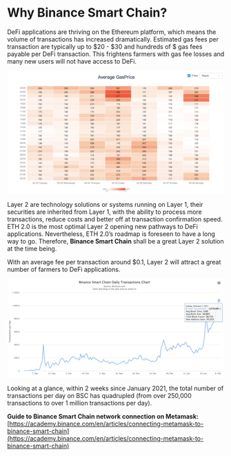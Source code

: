 # Why Binance Smart Chain?

DeFi applications are thriving on the Ethereum platform, which means the volume of transactions has increased dramatically. Estimated gas fees per transaction are typically up to $20 - $30 and hundreds of $ gas fees payable per DeFi transaction. This frightens farmers with gas fee losses and many new users will not have access to DeFi.

![](../.gitbook/assets/image%20%281%29%20%281%29.png)

Layer 2 are technology solutions or systems running on Layer 1, their securities are inherited from Layer 1, with the ability to process more transactions, reduce costs and better off at transaction confirmation speed. ETH 2.0 is the most optimal Layer 2 opening new pathways to DeFi applications. Nevertheless, ETH 2.0’s roadmap is foreseen to have a long way to go. Therefore, **Binance Smart Chain** shall be a great Layer 2 solution at the time being.

With an average fee per transaction around $0.1, Layer 2 will attract a great number of farmers to DeFi applications.

![](../.gitbook/assets/image%20%282%29.png)

Looking at a glance, within 2 weeks since January 2021, the total number of transactions per day on BSC has quadrupled \(from over 250,000 transactions to over 1 million transactions per day\).

**Guide to Binance Smart Chain network connection on Metamask:** [https://academy.binance.com/en/articles/connecting-metamask-to-binance-smart-chain](https://academy.binance.com/en/articles/connecting-metamask-to-binance-smart-chain)

